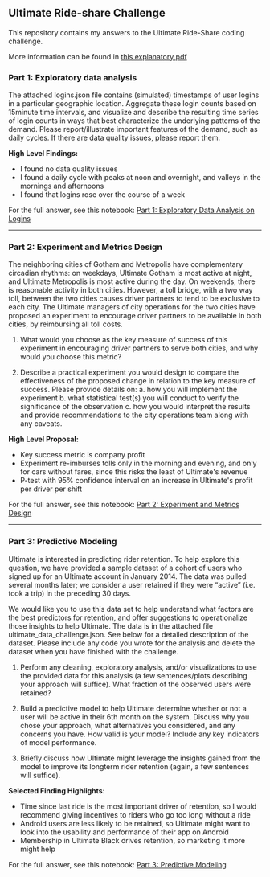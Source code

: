 ## Ultimate Ride-share Challenge

This repository contains my answers to the Ultimate Ride-Share coding challenge.

More information can be found in [this explanatory pdf](ultimate_data_science_challenge.pdf)

### Part 1: Exploratory data analysis ###

The attached logins.json file contains (simulated) timestamps of user logins in a particular geographic location. Aggregate these login counts based on 15minute time intervals, and visualize and describe the resulting time series of login counts in ways that best characterize the underlying patterns of the demand. Please report/illustrate important features of the demand, such as daily cycles. If there are data quality issues, please report them.

__High Level Findings:__
* I found no data quality issues
* I found a daily cycle with peaks at noon and overnight, and valleys in the mornings and afternoons
* I found that logins rose over the course of a week

For the full answer, see this notebook: [Part 1: Exploratory Data Analysis on Logins](notebooks/Part%201%20Logins%20EDA.ipynb)

-------------

### Part 2: Experiment and Metrics Design ###

The neighboring cities of Gotham and Metropolis have complementary circadian rhythms: on weekdays, Ultimate Gotham is most active at night, and Ultimate Metropolis is most active during the day. On weekends, there is reasonable activity in both cities. However, a toll bridge, with a two way toll, between the two cities causes driver partners to tend to be exclusive to each city. The Ultimate managers of city operations for the two cities have proposed an experiment to encourage driver partners to be available in both cities, by reimbursing all toll costs.

1. What would you choose as the key measure of success of this experiment in encouraging driver partners to serve both cities, and why would you choose this metric?

2. Describe a practical experiment you would design to compare the effectiveness of the proposed change in relation to the key measure of success. Please provide details on:
a. how you will implement the experiment
b. what statistical test(s) you will conduct to verify the significance of the observation
c. how you would interpret the results and provide recommendations to the city operations team along with any caveats.

__High Level Proposal:__
* Key success metric is company profit
* Experiment re-imburses tolls only in the morning and evening, and only for cars without fares, since this risks the least of Ultimate's revenue
* P-test with 95% confidence interval on an increase in Ultimate's profit per driver per shift

For the full answer, see this notebook: [Part 2: Experiment and Metrics Design](notebooks/Part%202%20Experiment%20and%20Metrics%20Design.ipynb)

-------------

### Part 3: Predictive Modeling ###

Ultimate is interested in predicting rider retention. To help explore this question, we have provided a sample dataset of a cohort of users who signed up for an Ultimate account in January 2014. The data was pulled several months later; we consider a user retained if they were “active” (i.e. took a trip) in the preceding 30 days.

We would like you to use this data set to help understand what factors are the best predictors for retention, and offer suggestions to operationalize those insights to help Ultimate. The data is in the attached file ultimate_data_challenge.json. See below for a detailed
description of the dataset. Please include any code you wrote for the analysis and delete the dataset when you have finished with the challenge.

1. Perform any cleaning, exploratory analysis, and/or visualizations to use the provided data for this analysis (a few sentences/plots describing your approach will suffice). What fraction of the observed users were retained?

2. Build a predictive model to help Ultimate determine whether or not a user will be active in their 6th month on the system. Discuss why you chose your approach, what alternatives you considered, and any concerns you have. How valid is your model? Include any key indicators of model performance.

3. Briefly discuss how Ultimate might leverage the insights gained from the model to improve its longterm rider retention (again, a few sentences will suffice).

__Selected Finding Highlights:__
* Time since last ride is the most important driver of retention, so I would recommend giving incentives to riders who go too long without a ride
* Android users are less likely to be retained, so Ultimate might want to look into the usability and performance of their app on Android
* Membership in Ultimate Black drives retention, so marketing it more might help

For the full answer, see this notebook: [Part 3: Predictive Modeling](notebooks/Part%203%20Predictive%20Modeling.ipynb)

